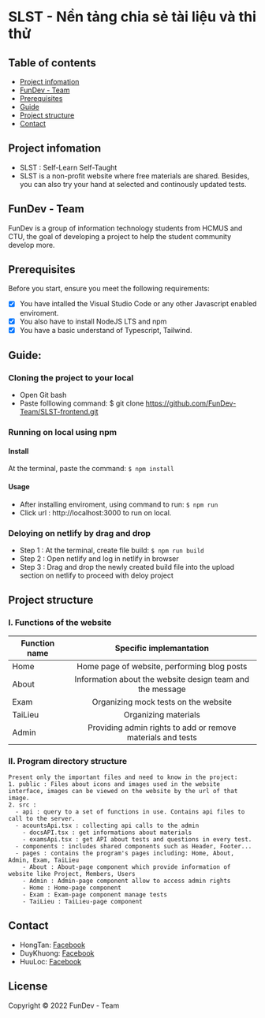 # SLST - Nền tảng chia sẻ tài liệu và thi thử

## Table of contents
* [Project infomation](#project-infomation)
* [FunDev - Team](#funDev-Team)
* [Prerequisites](#prerequisites)
* [Guide](#guide)
* [Project structure](#project-structure)
* [Contact](#contact)

## Project infomation
 * SLST : Self-Learn Self-Taught
 * SLST is a non-profit website where free materials are shared. Besides, you can also try your hand at selected and continously updated tests.

## FunDev - Team
  FunDev is a group of information technology students from HCMUS and CTU, the goal of developing a project to help the student community develop more. 

## Prerequisites
Before you start, ensure you meet the following requirements:
  - [x] You have intalled the Visual Studio Code or any other Javascript enabled enviroment.
  - [x] You also have to install NodeJS LTS and npm
  - [x] You have a basic understand of Typescript, Tailwind.

## Guide:
### Cloning the project to your local
- Open Git bash
- Paste folllowing command:
  $ git clone https://github.com/FunDev-Team/SLST-frontend.git
  
### Running on local using npm
 #### Install
  At the terminal, paste the command:
   ` $ npm install `
 #### Usage
   - After installing enviroment, using command to run:
    ` $ npm run `
   - Click url : http://localhost:3000 to run on local.
  
### Deloying on netlify by drag and drop
  - Step 1 : At the terminal, create file build:
    ` $ npm run build `
  - Step 2 : Open netlify and log in netlify in browser
  - Step 3 : Drag and drop the newly created build file into the upload section on netlify to proceed with deloy project

## Project structure
  ### I. Functions of the website
  | Function name | Specific implemantation |
  | ------------- | :-----------------------: |
  | Home | Home page of website, performing blog posts |
  | About | Information about the website design team and the message |
  | Exam | Organizing mock tests on the website |
  | TaiLieu | Organizing materials |
  | Admin | Providing admin rights to add or remove materials and tests |
    
  ### II. Program directory structure 
    Present only the important files and need to know in the project:
    1. public : Files about icons and images used in the website interface, images can be viewed on the website by the url of that image.
    2. src :
      - api : query to a set of functions in use. Contains api files to call to the server.
      - acountsApi.tsx : collecting api calls to the admin
        - docsAPI.tsx : get informations about materials
        - examsApi.tsx : get API about tests and questions in every test.
      - components : includes shared components such as Header, Footer...
      - pages : contains the program's pages including: Home, About, Admin, Exam, TaiLieu
        - About : About-page component which provide information of website like Project, Members, Users
        - Admin : Admin-page component allow to access admin rights
        - Home : Home-page component
        - Exam : Exam-page component manage tests
        - TaiLieu : TaiLieu-page component
          
## Contact
  - HongTan: [Facebook](https://www.facebook.com/hongtan1422002/)
  - DuyKhuong: [Facebook](https://www.facebook.com/profile.php?id=100014937931401)
  - HuuLoc: [Facebook](https://www.facebook.com/huynh.h.loc.92/)
  
## License
  Copyright © 2022 FunDev - Team
